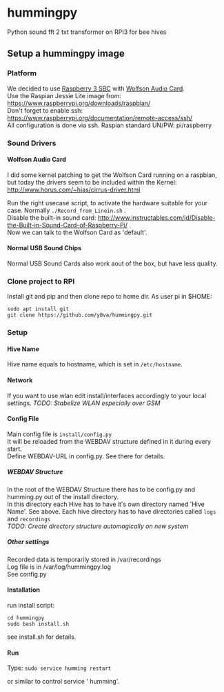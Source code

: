 # hummingpy
Python sound fft 2 txt transformer on RPI3 for bee hives 

## Setup a hummingpy image

### Platform
We decided to use [Raspberry 3 SBC](https://www.raspberrypi.org/products/raspberry-pi-3-model-b/) with [Wolfson Audio Card](https://www.element14.com/community/community/raspberry-pi/raspberry-pi-accessories/wolfson_pi).  
Use the Raspian Jessie Lite image from: https://www.raspberrypi.org/downloads/raspbian/  
Don't forget to enable ssh: https://www.raspberrypi.org/documentation/remote-access/ssh/  
All configuration is done via ssh. Raspian standard UN/PW: pi/raspberry

### Sound Drivers
#### Wolfson Audio Card
I did some kernel patching to get the Wolfson Card running on a raspbian, but today the drivers seem to be included within the Kernel: http://www.horus.com/~hias/cirrus-driver.html

Run the right usecase script, to activate the hardware suitable for your case. Normally `./Record_from_Linein.sh` .  
Disable the built-in sound card: http://www.instructables.com/id/Disable-the-Built-in-Sound-Card-of-Raspberry-Pi/ .  
Now we can talk to the Wolfson Card as 'default'.

#### Normal USB Sound Chips
Normal USB Sound Cards also work aout of the box, but have less quality.

### Clone project to RPI
Install git and pip and then clone repo to home dir.
As user pi in $HOME:
```
sudo apt install git
git clone https://github.com/y0va/hummingpy.git
```

### Setup 
#### Hive Name
Hive name equals to hostname, which is set in `/etc/hostname`.
#### Network
If you want to use wlan edit install/interfaces accordingly to your local settings. *TODO: Stabelize WLAN especially over GSM*
#### Config File
Main config file is `install/config.py`  
It will be reloaded from the WEBDAV structure defined in it during every start.  
Define WEBDAV-URL in config.py. See there for details.  
##### WEBDAV Structure
In the root of the WEBDAV Structure there has to be config.py and humming.py out of the install directory.  
In this directory each Hive has to have it's own directory named 'Hive Name'. See above. Each hive directory has to have directories called `logs` and `recordings`  
*TODO: Create directory structure automagically on new system*  
##### Other settings
Recorded data is temporarily stored in /var/recordings  
Log file is in /var/log/hummingpy.log  
See config.py

#### Installation
run install script: 
```
cd hummingpy
sudo bash install.sh
```
see install.sh for details.

#### Run
Type:
`sudo service humming restart`

or similar to control service ' humming'.



